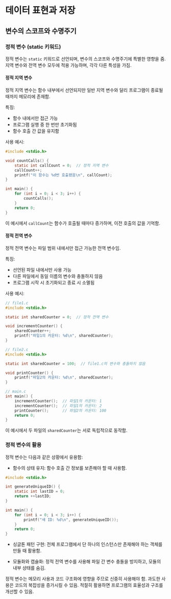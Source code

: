 # 데이터 표현과 저장

## 변수의 스코프와 수명주기

### 정적 변수 (static 키워드)

정적 변수는 `static` 키워드로 선언되며, 변수의 스코프와 수명주기에 특별한 영향을 줌. 지역 변수와 전역 변수 모두에 적용 가능하며, 각각 다른 특성을 가짐.

#### 정적 지역 변수

정적 지역 변수는 함수 내부에서 선언되지만 일반 지역 변수와 달리 프로그램이 종료될 때까지 메모리에 존재함.

특징:

- 함수 내에서만 접근 가능
- 프로그램 실행 중 한 번만 초기화됨
- 함수 호출 간 값을 유지함

사용 예시:

```c
#include <stdio.h>

void countCalls() {
    static int callCount = 0;  // 정적 지역 변수
    callCount++;
    printf("이 함수는 %d번 호출됐음\n", callCount);
}

int main() {
    for (int i = 0; i < 3; i++) {
        countCalls();
    }
    return 0;
}
```

이 예시에서 `callCount`는 함수가 호출될 때마다 증가하며, 이전 호출의 값을 기억함.

#### 정적 전역 변수

정적 전역 변수는 파일 범위 내에서만 접근 가능한 전역 변수임.

특징:

- 선언된 파일 내에서만 사용 가능
- 다른 파일에서 동일 이름의 변수와 충돌하지 않음
- 프로그램 시작 시 초기화되고 종료 시 소멸됨

사용 예시:

```c
// file1.c
#include <stdio.h>

static int sharedCounter = 0;  // 정적 전역 변수

void incrementCounter() {
    sharedCounter++;
    printf("파일1의 카운터: %d\n", sharedCounter);
}

// file2.c
#include <stdio.h>

static int sharedCounter = 100;  // file1.c의 변수와 충돌하지 않음

void printCounter() {
    printf("파일2의 카운터: %d\n", sharedCounter);
}

// main.c
int main() {
    incrementCounter();  // 파일1의 카운터: 1
    incrementCounter();  // 파일1의 카운터: 2
    printCounter();      // 파일2의 카운터: 100
    return 0;
}
```

이 예시에서 두 파일의 `sharedCounter`는 서로 독립적으로 동작함.

### 정적 변수의 활용

정적 변수는 다음과 같은 상황에서 유용함:

- 함수의 상태 유지:
   함수 호출 간 정보를 보존해야 할 때 사용함.

```c
#include <stdio.h>

int generateUniqueID() {
    static int lastID = 0;
    return ++lastID;
}

int main() {
    for (int i = 0; i < 3; i++) {
        printf("새 ID: %d\n", generateUniqueID());
    }
    return 0;
}
```

- 싱글톤 패턴 구현:
   전체 프로그램에서 단 하나의 인스턴스만 존재해야 하는 객체를 만들 때 활용함.

- 모듈화와 캡슐화:
   정적 전역 변수를 사용해 파일 간 변수 충돌을 방지하고, 모듈의 내부 상태를 숨김.

정적 변수는 메모리 사용과 코드 구조화에 영향을 주므로 신중히 사용해야 함. 과도한 사용은 코드의 복잡성을 증가시킬 수 있음. 적절히 활용하면 프로그램의 효율성과 구조를 개선할 수 있음.
